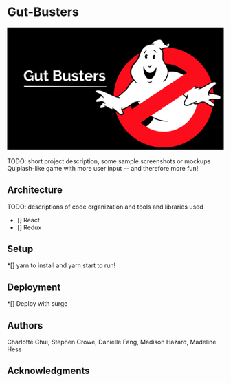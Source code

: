# Gut-Busters

![Team Photo](src/img/team-logo.jpg)

TODO: short project description, some sample screenshots or mockups
Quiplash-like game with more user input -- and therefore more fun!

## Architecture

TODO:  descriptions of code organization and tools and libraries used
* [] React 
* [] Redux

## Setup

*[] yarn to install and yarn start to run!

## Deployment

*[] Deploy with surge

## Authors

Charlotte Chui,
Stephen Crowe,
Danielle Fang,
Madison Hazard,
Madeline Hess

## Acknowledgments
